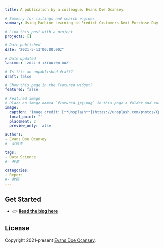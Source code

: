 ```yaml
---
title: A publication by a colleague. Evans Doe Ocansey.

# Summary for listings and search engines
summary: Using Machine Learning to Predict Customers Next Purchase Day

# Link this post with a project
projects: []

# Date published
date: "2021-5-13T00:00:00Z"

# Date updated
lastmod: "2021-5-13T00:00:00Z"

# Is this an unpublished draft?
draft: false

# Show this page in the Featured widget?
featured: false

# Featured image
# Place an image named `featured.jpg/png` in this page's folder and customize its options here.
image:
  caption: 'Image credit: [**Unsplash**](https://unsplash.com/photos/CpkOjOcXdUY)'
  focal_point: ""
  placement: 2
  preview_only: false

authors:
- Evans Doe Ocansey
#- 吳恩達

tags:
- Data Science
#- 开源

categories:
- Report
#- 教程
---
```




## Get Started

- 👉 [**Read the blog here**](https://eocansey.medium.com/)

## License

Copyright 2021-present [Evans Doe Ocansey](https://github.com/evansdoe).


